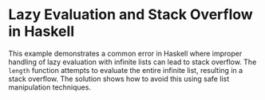 # Lazy Evaluation and Stack Overflow in Haskell
This example demonstrates a common error in Haskell where improper handling of lazy evaluation with infinite lists can lead to stack overflow. The `length` function attempts to evaluate the entire infinite list, resulting in a stack overflow. The solution shows how to avoid this using safe list manipulation techniques.